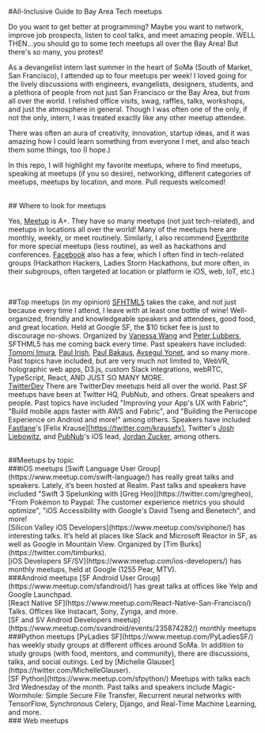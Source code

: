 #All-Inclusive Guide to Bay Area Tech meetups

Do you want to get better at programming? Maybe you want to network, improve job prospects, listen to cool talks, and meet amazing people. WELL THEN…you should go to some tech meetups all over the Bay Area! But there's so many, you protest!

As a devangelist intern last summer in the heart of SoMa (South of Market, San Francisco), I attended up to four meetups per week! I loved going for the lively discussions with engineers, evangelists, designers, students, and a plethora of people from not just San Francisco or the Bay Area, but from all over the world. I relished office visits, swag, raffles, talks, workshops, and just the atmosphere in general. Though I was often one of the only, if not the only, intern, I was treated exactly like any other meetup attendee. 

There was often an aura of creativity, innovation, startup ideas, and it was amazing how I could learn something from everyone I met, and also teach them some things, too (I hope.) 

In this repo, I will highlight my favorite meetups, where to find meetups, speaking at meetups (if you so desire), networking, different categories of meetups, meetups by location, and more. Pull requests welcomed!

<br>
## Where to look for meetups

Yes, [Meetup](https://www.meetup.com) is A+. They have so many meetups (not just tech-related), and meetups in locations all over the world! Many of the meetups here are monthly, weekly, or meet routinely. Similarly, I also recommend [Eventbrite](https://www.eventbrite.com) for more special meetups (less routine), as well as hackathons and conferences. [Facebook](https://www.facebook.com) also has a few, which I often find in tech-related groups (Hackathon Hackers, Ladies Storm Hackathons, but more often, in their subgroups, often targeted at location or platform ie iOS, web, IoT, etc.)

<br>

##Top meetups (in my opinion)
[SFHTML5](https://www.meetup.com/sfhtml5) takes the cake, and not just because every time I attend, I leave with at least one bottle of wine! Well-organized, friendly and knowledgeable speakers and attendees, good food, and great location. Held at Google SF, the $10 ticket fee is just to discourage no-shows. Organized by [Vanessa Wang](https://twitter.com/vjwang) and [Peter Lubbers](https://twitter.com/peterlubbers), SFTHML5 has me coming back every time. Past speakers have included: [Tomomi Imura](https://twitter.com/girlie_mac), [Paul Irish](https://twitter.com/paul_irish), [Paul Bakaus](https://twitter.com/pbakaus), [Aysegul Yonet](https://twitter.com/AysSomething), and so many more. Past topics have included, but are very much not limited to, WebVR, holographic web apps, D3.js, custom Slack integrations, webRTC, TypeScript, React, AND JUST SO MANY MORE.
<br>
[TwitterDev](https://www.meetup.com/pro/twitterdev/) There are TwitterDev meetups held all over the world. Past SF meetups have been at Twitter HQ, PubNub, and others. Great speakers and people. Past topics have included "Improving your App's UX with Fabric", "Build mobile apps faster with AWS and Fabric", and "Building the Periscope Experience on Android and more!" among others. Speakers have included [Fastlane](https://fastlane.tools/)'s [Felix Krause][https://twitter.com/krausefx], Twitter's [Josh Liebowitz](), and [PubNub](https://pubnub.com)'s iOS lead, [Jordan Zucker](https://twitter.com/jzucker), among others.

<br>
##Meetups by topic

<br>
###iOS meetups
[Swift Language User Group](https://www.meetup.com/swift-language/) has really great talks and speakers. Lately, it’s been hosted at Realm. Past talks and speakers have included "Swift 3 Spelunking with [Greg Heo](https://twitter.com/gregheo), "From Pokémon to Paypal: The customer experience metrics you should optimize", "iOS Accessibility with Google's David Tseng and Benetech", and more!
<br>
[Silicon Valley iOS Developers](https://www.meetup.com/sviphone/) has interesting talks. It’s held at places like Slack and Microsoft Reactor in SF, as well as Google in Mountain View. Organized by [Tim Burks](https://twitter.com/timburks).

<br>
[iOS Developers SF/SV](https://www.meetup.com/ios-developers/) has monthly meetups, held at Google (1255 Pear, MTV).
<br>
###Android meetups
[SF Android User Group](https://www.meetup.com/sfandroid/) has great talks at offices like Yelp and Google Launchpad. 
<br>
[React Native SF](https://www.meetup.com/React-Native-San-Francisco/) Talks. Offices like Instacart, Sony, Zynga, and more.

<br> 
[SF and SV Android Developers meetup](https://www.meetup.com/svandroid/events/235874282/) monthly meetups
<br>
###Python meetups
[PyLadies SF](https://www.meetup.com/PyLadiesSF/) has weekly study groups at different offices around SoMa. In addition to study groups (with food, mentors, and community), there are discussions, talks, and social outings. Led by [Michelle Glauser](https://twitter.com/MichelleGlauser).
<br>
[SF Python](https://www.meetup.com/sfpython/) Meetups with talks each 3rd Wednesday of the month. Past talks and speakers include Magic-Wormhole: Simple Secure File Transfer, Recurrent neural networks with TensorFlow, Synchronous Celery, Django, and Real-Time Machine Learning, and more.

<br>
### Web meetups
